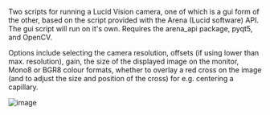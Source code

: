 Two scripts for running a Lucid Vision camera, one of which is a gui form of the other, based on the script provided with the Arena (Lucid software) API. The gui script will run on it's own. Requires the arena_api package, pyqt5, and OpenCV.

Options include selecting the camera resolution, offsets (if using lower than max. resolution), gain, the size of the displayed image on the monitor, Mono8 or BGR8 colour formats, whether to overlay a red cross on the image (and to adjust the size and position of the cross) for e.g. centering a capillary.

![image](https://github.com/msujas/lucidCameraGui/assets/79653376/c6c1bcf4-271a-43bc-aa92-8d84a8ad4fb6)
